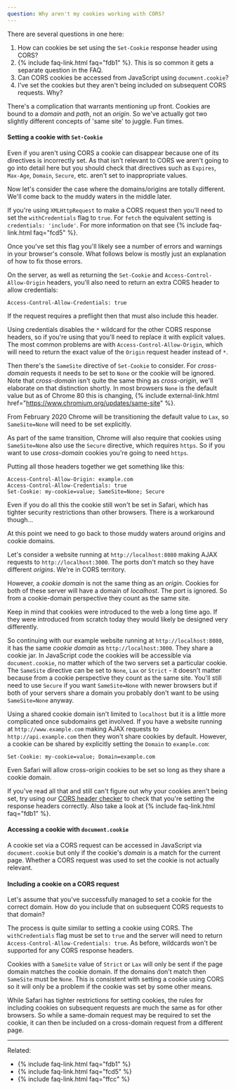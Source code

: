 ```yaml
---
question: Why aren't my cookies working with CORS?
---
```


There are several questions in one here:

1. How can cookies be set using the `Set-Cookie` response header using CORS?
2. {% include faq-link.html faq="fdb1" %}. This is so common it gets a separate question in the FAQ.
3. Can CORS cookies be accessed from JavaScript using `document.cookie`?
4. I've set the cookies but they aren't being included on subsequent CORS requests. Why?

There's a complication that warrants mentioning up front. Cookies are bound to a *domain* and *path*, not an *origin*.
So we've actually got two slightly different concepts of 'same site' to juggle. Fun times.

#### Setting a cookie with `Set-Cookie`

Even if you aren't using CORS a cookie can disappear because one of its directives is incorrectly set. As that isn't
relevant to CORS we aren't going to go into detail here but you should check that directives such as `Expires`,
`Max-Age`, `Domain`, `Secure`, etc. aren't set to inappropriate values.

Now let's consider the case where the domains/origins are totally different. We'll come back to the muddy waters in the
middle later.

If you're using `XMLHttpRequest` to make a CORS request then you'll need to set the `withCredentials` flag to `true`.
For `fetch` the equivalent setting is `credentials: 'include'`. For more information on that see
{% include faq-link.html faq="fcd5" %}.

Once you've set this flag you'll likely see a number of errors and warnings in your browser's console. What follows
below is mostly just an explanation of how to fix those errors.

<!-- TODO: you don't need Access-Control- response headers for Set-Cookie to work, just withCredentials -->

On the server, as well as returning the `Set-Cookie` and `Access-Control-Allow-Origin` headers, you'll also need to
return an extra CORS header to allow credentials:

```
Access-Control-Allow-Credentials: true
```

If the request requires a preflight then that must also include this header.

Using credentials disables the `*` wildcard for the other CORS response headers, so if you're using that you'll need to
replace it with explicit values. The most common problems are with `Access-Control-Allow-Origin`, which will need to
return the exact value of the `Origin` request header instead of `*`.

Then there's the `SameSite` directive of `Set-Cookie` to consider. For *cross-domain* requests it needs to be set to
`None` or the cookie will be ignored. Note that *cross-domain* isn't quite the same thing as *cross-origin*, we'll
elaborate on that distinction shortly. In most browsers `None` is the default value but as of Chrome 80 this is
changing, {% include external-link.html href="https://www.chromium.org/updates/same-site" %}.

From February 2020 Chrome will be transitioning the default value to `Lax`, so `SameSite=None` will need to be set
explicitly.

As part of the same transition, Chrome will also require that cookies using `SameSite=None` also use the `Secure`
directive, which requires `https`. So if you want to use *cross-domain* cookies you're going to need `https`.

Putting all those headers together we get something like this:

```
Access-Control-Allow-Origin: example.com
Access-Control-Allow-Credentials: true
Set-Cookie: my-cookie=value; SameSite=None; Secure
```

Even if you do all this the cookie still won't be set in Safari, which has tighter security restrictions than other
browsers. There is a workaround though...

<!-- TODO: header checker needs to take domain into account -->

At this point we need to go back to those muddy waters around origins and cookie domains.

Let's consider a website running at `http://localhost:8080` making AJAX requests to `http://localhost:3000`. The ports
don't match so they have different *origins*. We're in CORS territory.

However, a *cookie domain* is not the same thing as an *origin*. Cookies for both of these server will have a domain of
*localhost*. The port is ignored. So from a cookie-domain perspective they count as the same site.

Keep in mind that cookies were introduced to the web a long time ago. If they were introduced from scratch today they
would likely be designed very differently.

So continuing with our example website running at `http://localhost:8080`, it has the same *cookie domain* as
`http://localhost:3000`. They share a cookie jar. In JavaScript code the cookies will be accessible via
`document.cookie`, no matter which of the two servers set a particular cookie. The `SameSite` directive can be set to
`None`, `Lax` or `Strict` - it doesn't matter because from a cookie perspective they count as the same site. You'll
still need to use `Secure` if you want `SameSite=None` with newer browsers but if both of your servers share a domain
you probably don't want to be using `SameSite=None` anyway.

Using a shared cookie domain isn't limited to `localhost` but it is a little more complicated once subdomains get
involved. If you have a website running at `http://www.example.com` making AJAX requests to `http://api.example.com`
then they won't share cookies by default. However, a cookie can be shared by explicitly setting the `Domain` to
`example.com`:

```
Set-Cookie: my-cookie=value; Domain=example.com
```

Even Safari will allow cross-origin cookies to be set so long as they share a cookie domain.

If you've read all that and still can't figure out why your cookies aren't being set, try using our
[CORS header checker](/header-checker) to check that you're setting the response headers correctly. Also take a look at
{% include faq-link.html faq="fdb1" %}.

#### Accessing a cookie with `document.cookie`

A cookie set via a CORS request can be accessed in JavaScript via `document.cookie` but only if the cookie's *domain*
is a match for the current page. Whether a CORS request was used to set the cookie is not actually relevant.

#### Including a cookie on a CORS request

Let's assume that you've successfully managed to set a cookie for the correct domain. How do you include that on
subsequent CORS requests to that domain?

The process is quite similar to setting a cookie using CORS. The `withCredentials` flag must be set to `true` and the
server will need to return `Access-Control-Allow-Credentials: true`. As before, wildcards won't be supported for any
CORS response headers.

Cookies with a `SameSite` value of `Strict` or `Lax` will only be sent if the page domain matches the cookie domain. If
the domains don't match then `SameSite` must be `None`. This is consistent with setting a cookie using CORS so it will
only be a problem if the cookie was set by some other means.

While Safari has tighter restrictions for setting cookies, the rules for including cookies on subsequent requests are
much the same as for other browsers. So while a same-domain request may be required to set the cookie, it can then be
included on a cross-domain request from a different page.

---

Related:

* {% include faq-link.html faq="fdb1" %}
* {% include faq-link.html faq="fcd5" %}
* {% include faq-link.html faq="ffcc" %}
